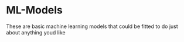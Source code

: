 # ML-Models
These are basic machine learning models that could be fitted to do just about anything youd like
